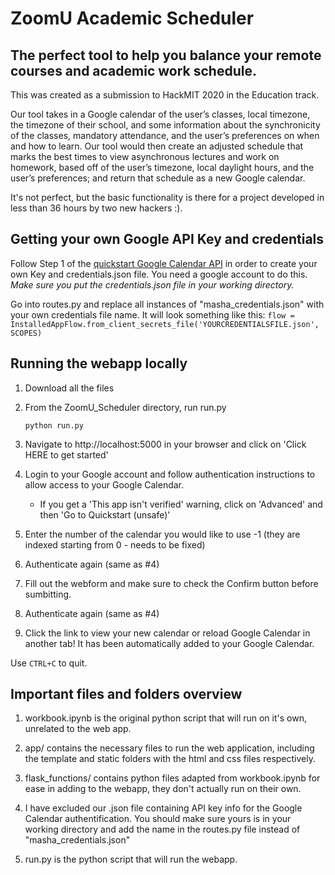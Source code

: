 # ZoomU Academic Scheduler

## The perfect tool to help you balance your remote courses and academic work schedule.

This was created as a submission to HackMIT 2020 in the Education track.

Our tool takes in a Google calendar of the user’s classes, local timezone, the timezone of their school, and some information about the synchronicity of the classes, mandatory attendance, and the user’s preferences on when and how to learn. Our tool would then create an adjusted schedule that marks the best times to view asynchronous lectures and work on homework, based off of the user’s timezone, local daylight hours, and the user’s preferences; and return that schedule as a new Google calendar.

It's not perfect, but the basic functionality is there for a project developed in less than 36 hours by two new hackers :).

## Getting your own Google API Key and credentials

Follow Step 1 of the [quickstart Google Calendar API](https://developers.google.com/calendar/quickstart/python) in order to create your own Key and credentials.json file. You need a google account to do this. *Make sure you put the credentials.json file in your working directory.*

Go into routes.py and replace all instances of "masha_credentials.json" with your own credentials file name. It will look something like this: `flow = InstalledAppFlow.from_client_secrets_file('YOURCREDENTIALSFILE.json', SCOPES)`


## Running the webapp locally

1. Download all the files

2. From the ZoomU_Scheduler directory, run run.py

	`python run.py`
3. Navigate to http://localhost:5000 in your browser and click on 'Click HERE to get started'

4. Login to your Google account and follow authentication instructions to allow access to your Google Calendar.

	- If you get a 'This app isn't verified' warning, click on 'Advanced' and then 'Go to Quickstart (unsafe)'

5. Enter the number of the calendar you would like to use -1 (they are indexed starting from 0 - needs to be fixed)

6. Authenticate again (same as #4)

7. Fill out the webform and make sure to check the Confirm button before sumbitting.

8. Authenticate again (same as #4)

9. Click the link to view your new calendar or reload Google Calendar in another tab! It has been automatically added to your Google Calendar.

Use `CTRL+C` to quit. 


## Important files and folders overview
1. workbook.ipynb is the original python script that will run on it's own, unrelated to the web app.

2. app/ contains the necessary files to run the web application, including the template and static folders with the html and css files respectively.

3. flask_functions/ contains python files adapted from workbook.ipynb for ease in adding to the webapp, they don't actually run on their own.

4. I have excluded our .json file containing API key info for the Google Calendar authentification. You should make sure yours is in your working directory and add the name in the routes.py file instead of "masha_credentials.json"

5. run.py is the python script that will run the webapp.
